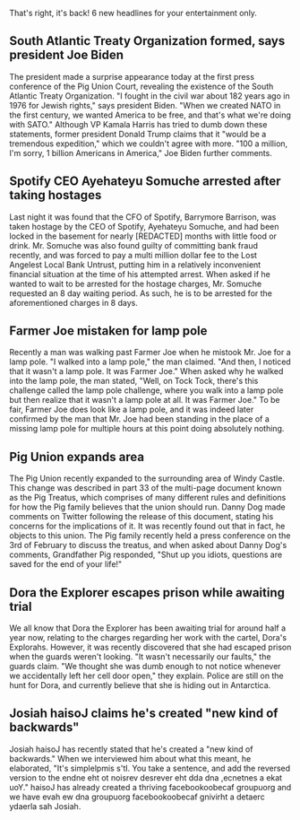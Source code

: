 That's right, it's back! 6 new headlines for your entertainment only.

## South Atlantic Treaty Organization formed, says president Joe Biden
The president made a surprise appearance today at the first press conference of the Pig Union Court, revealing the existence of the South Atlantic Treaty Organization. "I fought in the civil war about 182 years ago in 1976 for Jewish rights," says president Biden. "When we created NATO in the first century, we wanted America to be free, and that's what we're doing with SATO." Although VP Kamala Harris has tried to dumb down these statements, former president Donald Trump claims that it "would be a tremendous expedition," which we couldn't agree with more. "100 a million, I'm sorry, 1 billion Americans in America," Joe Biden further comments.

## Spotify CEO Ayehateyu Somuche arrested after taking hostages
Last night it was found that the CFO of Spotify, Barrymore Barrison, was taken hostage by the CEO of Spotify, Ayehateyu Somuche, and had been locked in the basement for nearly [REDACTED] months with little food or drink. Mr. Somuche was also found guilty of committing bank fraud recently, and was forced to pay a multi million dollar fee to the Lost Angelest Local Bank Untrust, putting him in a relatively inconvenient financial situation at the time of his attempted arrest. When asked if he wanted to wait to be arrested for the hostage charges, Mr. Somuche requested an 8 day waiting period. As such, he is to be arrested for the aforementioned charges in 8 days.

## Farmer Joe mistaken for lamp pole
Recently a man was walking past Farmer Joe when he mistook Mr. Joe for a lamp pole. "I walked into a lamp pole," the man claimed. "And then, I noticed that it wasn't a lamp pole. It was Farmer Joe." When asked why he walked into the lamp pole, the man stated, "Well, on Tock Tock, there's this challenge called the lamp pole challenge, where you walk into a lamp pole but then realize that it wasn't a lamp pole at all. It was Farmer Joe." To be fair, Farmer Joe does look like a lamp pole, and it was indeed later confirmed by the man that Mr. Joe had been standing in the place of a missing lamp pole for multiple hours at this point doing absolutely nothing.

## Pig Union expands area
The Pig Union recently expanded to the surrounding area of Windy Castle. This change was described in part 33 of the multi-page document known as the Pig Treatus, which comprises of many different rules and definitions for how the Pig family believes that the union should run. Danny Dog made comments on Twitter following the release of this document, stating his concerns for the implications of it. It was recently found out that in fact, he objects to this union. The Pig family recently held a press conference on the 3rd of February to discuss the treatus, and when asked about Danny Dog's comments, Grandfather Pig responded, "Shut up you idiots, questions are saved for the end of your life!"

## Dora the Explorer escapes prison while awaiting trial
We all know that Dora the Explorer has been awaiting trial for around half a year now, relating to the charges regarding her work with the cartel, Dora's Explorahs. However, it was recently discovered that she had escaped prison when the guards weren't looking. "It wasn't necessarily our faults," the guards claim. "We thought she was dumb enough to not notice whenever we accidentally left her cell door open," they explain. Police are still on the hunt for Dora, and currently believe that she is hiding out in Antarctica.

## Josiah haisoJ claims he's created "new kind of backwards"
Josiah haisoJ has recently stated that he's created a "new kind of backwards." When we interviewed him about what this meant, he elaborated, "It's simplelpmis s'tI. You take a sentence, and add the reversed version to the endne eht ot noisrev desrever eht dda dna ,ecnetnes a ekat uoY." haisoJ has already created a thriving facebookoobecaf groupuorg and we have evah ew dna groupuorg facebookoobecaf gnivirht a detaerc ydaerla sah Josiah.
